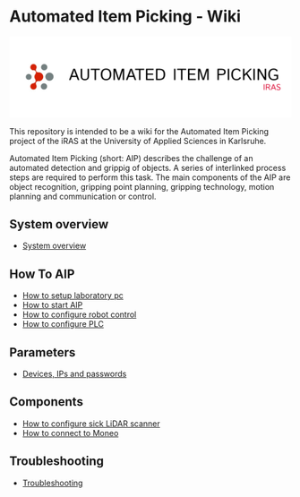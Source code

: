 # Automated Item Picking - Wiki

<img src="images/header-image.png">

This repository is intended to be a wiki for the Automated Item Picking project of the iRAS at the University of Applied Sciences in Karlsruhe. 

Automated Item Picking (short: AIP) describes the challenge of an automated detection and grippig of objects. A series of interlinked process steps are required to perform this task. 
The main components of the AIP are object recognition, gripping point planning, gripping technology, motion planning and communication or control.


## System overview
- [System overview](/docs/system_overview.md)

## How To AIP

- [How to setup laboratory pc](/docs/how_to_setup_laboratory_pc.md)
- [How to start AIP](/docs/how_to_start_aip.md)
- [How to configure robot control](/docs/how_to_configure_robot_control.md)
- [How to configure PLC](/docs/how_to_configure_plc.md)


## Parameters 

- [Devices, IPs and passwords](/docs/devices_ips_and_passwords.md)

## Components

- [How to configure sick LiDAR scanner](/docs/how_to_configure_sick_scanner.md)
- [How to connect to Moneo](/docs/how_to_connect_to_Moneo.md)

## Troubleshooting

- [Troubleshooting](/docs/troubleshooting.md)
